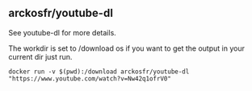 ## arckosfr/youtube-dl

See youtube-dl for more details.

The workdir is set to /download os if you want to get the output in your current dir just run.

```
docker run -v $(pwd):/download arckosfr/youtube-dl "https://www.youtube.com/watch?v=Nw42q1ofrV0"
```
